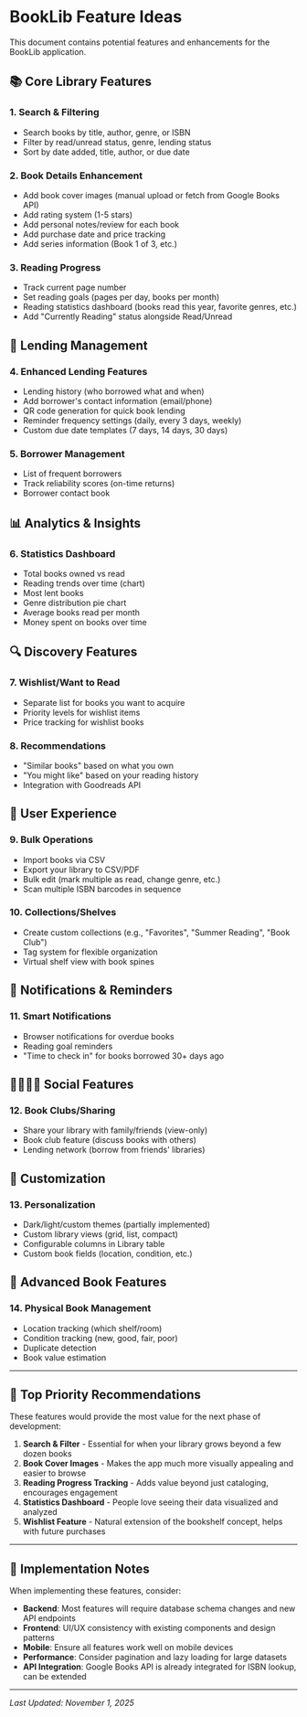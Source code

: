 # BookLib Feature Ideas

This document contains potential features and enhancements for the BookLib application.

## 📚 Core Library Features

### 1. Search & Filtering
- Search books by title, author, genre, or ISBN
- Filter by read/unread status, genre, lending status
- Sort by date added, title, author, or due date

### 2. Book Details Enhancement
- Add book cover images (manual upload or fetch from Google Books API)
- Add rating system (1-5 stars)
- Add personal notes/review for each book
- Add purchase date and price tracking
- Add series information (Book 1 of 3, etc.)

### 3. Reading Progress
- Track current page number
- Set reading goals (pages per day, books per month)
- Reading statistics dashboard (books read this year, favorite genres, etc.)
- Add "Currently Reading" status alongside Read/Unread

## 👥 Lending Management

### 4. Enhanced Lending Features
- Lending history (who borrowed what and when)
- Add borrower's contact information (email/phone)
- QR code generation for quick book lending
- Reminder frequency settings (daily, every 3 days, weekly)
- Custom due date templates (7 days, 14 days, 30 days)

### 5. Borrower Management
- List of frequent borrowers
- Track reliability scores (on-time returns)
- Borrower contact book

## 📊 Analytics & Insights

### 6. Statistics Dashboard
- Total books owned vs read
- Reading trends over time (chart)
- Most lent books
- Genre distribution pie chart
- Average books read per month
- Money spent on books over time

## 🔍 Discovery Features

### 7. Wishlist/Want to Read
- Separate list for books you want to acquire
- Priority levels for wishlist items
- Price tracking for wishlist books

### 8. Recommendations
- "Similar books" based on what you own
- "You might like" based on your reading history
- Integration with Goodreads API

## 📱 User Experience

### 9. Bulk Operations
- Import books via CSV
- Export your library to CSV/PDF
- Bulk edit (mark multiple as read, change genre, etc.)
- Scan multiple ISBN barcodes in sequence

### 10. Collections/Shelves
- Create custom collections (e.g., "Favorites", "Summer Reading", "Book Club")
- Tag system for flexible organization
- Virtual shelf view with book spines

## 🔔 Notifications & Reminders

### 11. Smart Notifications
- Browser notifications for overdue books
- Reading goal reminders
- "Time to check in" for books borrowed 30+ days ago

## 👨‍👩‍👧‍👦 Social Features

### 12. Book Clubs/Sharing
- Share your library with family/friends (view-only)
- Book club feature (discuss books with others)
- Lending network (borrow from friends' libraries)

## 🎨 Customization

### 13. Personalization
- Dark/light/custom themes (partially implemented)
- Custom library views (grid, list, compact)
- Configurable columns in Library table
- Custom book fields (location, condition, etc.)

## 📖 Advanced Book Features

### 14. Physical Book Management
- Location tracking (which shelf/room)
- Condition tracking (new, good, fair, poor)
- Duplicate detection
- Book value estimation

---

## 🎯 Top Priority Recommendations

These features would provide the most value for the next phase of development:

1. **Search & Filter** - Essential for when your library grows beyond a few dozen books
2. **Book Cover Images** - Makes the app much more visually appealing and easier to browse
3. **Reading Progress Tracking** - Adds value beyond just cataloging, encourages engagement
4. **Statistics Dashboard** - People love seeing their data visualized and analyzed
5. **Wishlist Feature** - Natural extension of the bookshelf concept, helps with future purchases

---

## 📝 Implementation Notes

When implementing these features, consider:
- **Backend**: Most features will require database schema changes and new API endpoints
- **Frontend**: UI/UX consistency with existing components and design patterns
- **Mobile**: Ensure all features work well on mobile devices
- **Performance**: Consider pagination and lazy loading for large datasets
- **API Integration**: Google Books API is already integrated for ISBN lookup, can be extended

---

*Last Updated: November 1, 2025*
